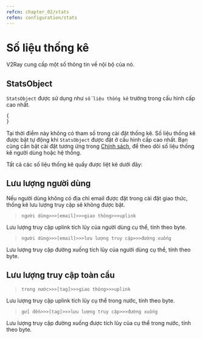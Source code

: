 ```yaml
---
refcn: chapter_02/stats
refen: configuration/stats
---
```


# Số liệu thống kê

V2Ray cung cấp một số thông tin về nội bộ của nó.

## StatsObject

`StatsObject` được sử dụng như `số liệu thống kê` trường trong cấu hình cấp cao nhất.

```javascript
{
}
```

Tại thời điểm này không có tham số trong cài đặt thống kê. Số liệu thống kê được bật tự động khi `StatsObject` được đặt ở cấu hình cấp cao nhất. Bạn cũng cần bật cài đặt tương ứng trong [Chính sách](policy.md), để theo dõi số liệu thống kê người dùng hoặc hệ thống.

Tất cả các số liệu thống kê quầy được liệt kê dưới đây:

## Lưu lượng người dùng

Nếu người dùng không có địa chỉ email được đặt trong cài đặt giao thức, thống kê lưu lượng truy cập sẽ không được bật.

> `người dùng>>>[email]>>>giao thông>>>uplink`

Lưu lượng truy cập uplink tích lũy của người dùng cụ thể, tính theo byte.

> `người dùng>>>[email]>>>lưu lượng truy cập>>>đường xuống`

Lưu lượng truy cập đường xuống tích lũy của người dùng cụ thể, tính theo byte.

## Lưu lượng truy cập toàn cầu

> `trong nước>>>[tag]>>>giao thông>>>uplink`

Lưu lượng truy cập uplink tích lũy cụ thể trong nước, tính theo byte.

> `gửi đến>>>[tag]>>>lưu lượng truy cập>>>đường xuống`

Lưu lượng truy cập đường xuống được tích lũy của cụ thể trong nước, tính theo byte.